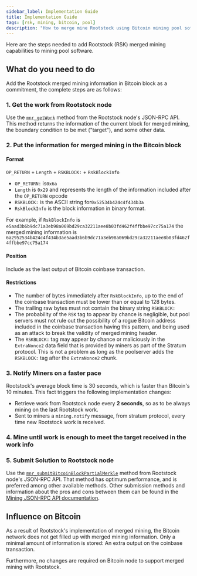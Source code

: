 ```yaml
---
sidebar_label: Implementation Guide
title: Implementation Guide
tags: [rsk, mining, bitcoin, pool]
description: "How to merge mine Rootstock using Bitcoin mining pool software."
---
```


Here are the steps needed to add Rootstock (RSK) merged mining capabilities to mining pool software.

## What do you need to do

Add the Rootstock merged mining information in Bitcoin block as a commitment, the complete steps are as follows:

### 1. Get the work from Rootstock node

Use the [`mnr_getWork`](/node-operators/json-rpc/methods/) method from the Rootstock node's JSON-RPC API. This method returns the information of the current block for merged mining, the boundary condition to be met ("target"), and some other data.

### 2. Put the information for merged mining in the Bitcoin block

#### Format

`OP_RETURN` + `Length` + `RSKBLOCK:` + `RskBlockInfo`

* `OP_RETURN:` is`0x6a`
* `Length` is `0x29` and represents the length of the information included after the `OP_RETURN` opcode
* `RSKBLOCK:` is the ASCII string for`0x52534b424c4f434b3a`
* `RskBlockInfo` is the block information in binary format.

For example, if `RskBlockInfo` is `e5aad3b6b9dc71a3eb98a069bd29ca32211aee8b03fd462f4ffbbe97cc75a174`
the merged mining information is `6a2952534b424c4f434b3ae5aad3b6b9dc71a3eb98a069bd29ca32211aee8b03fd462f4ffbbe97cc75a174`

#### Position

Include as the last output of Bitcoin coinbase transaction.

#### Restrictions

- The number of bytes immediately after `RskBlockInfo`, up to the end of the coinbase transaction must be lower than or equal to 128 bytes.
- The trailing raw bytes must not contain the binary string `RSKBLOCK:`
- The probability of the `RSK` tag to appear by chance is negligible, but pool servers must not rule out the possibility of a rogue Bitcoin address included in the coinbase transaction having this pattern, and being used as an attack to break the validity of merged mining header.
- The `RSKBLOCK:` tag may appear by chance or maliciously in the `ExtraNonce2` data field that is provided by miners as part of the Stratum protocol. This is not a problem as long as the poolserver adds the `RSKBLOCK:` tag after the `ExtraNonce2` chunk.

### 3. Notify Miners on a faster pace

Rootstock's average block time is 30 seconds, which is faster than Bitcoin's 10 minutes. This fact triggers the following implementation changes:

* Retrieve work from Rootstock node every **2 seconds**, so as to be always mining on the last Rootstock work.
* Sent to miners a `mining.notify` message, from stratum protocol, every time new Rootstock work is received.

### 4. Mine until work is enough to meet the target received in the work info

### 5. Submit Solution to Rootstock node

Use the [`mnr_submitBitcoinBlockPartialMerkle`](/develop/json-rpc-api#mnr_submitbitcoinblockpartialmerkle) method from Rootstock node's JSON-RPC API. That method has optimum performance, and is preferred among other available methods.
Other submission methods and information about the pros and cons between them can be found in the [Mining JSON-RPC API documentation](/develop/json-rpc-api).

## Influence on Bitcoin

As a result of Rootstock's implementation of merged mining, the Bitcoin network does not get filled up with merged mining information. Only a minimal amount of information is stored: An extra output on the coinbase transaction.

Furthermore, no changes are required on Bitcoin node to support merged mining with Rootstock.
